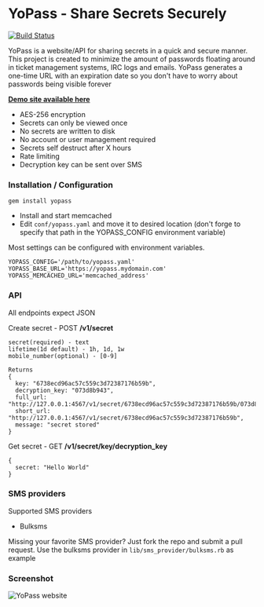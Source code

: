 # YoPass - Share Secrets Securely
[![Build Status](https://travis-ci.org/jhaals/yopass.png?branch=master)](https://travis-ci.org/jhaals/yopass)

YoPass is a website/API for sharing secrets in a quick and secure manner.
This project is created to minimize the amount of passwords floating around in ticket management systems, IRC logs and emails. YoPass generates a one-time URL with an expiration date so you don't have to worry about passwords being visible forever

__[Demo site available here](http://yopass.jhaals.se)__

* AES-256 encryption
* Secrets can only be viewed once
* No secrets are written to disk
* No account or user management required
* Secrets self destruct after X hours
* Rate limiting
* Decryption key can be sent over SMS

### Installation / Configuration

    gem install yopass

* Install and start memcached
* Edit `conf/yopass.yaml` and move it to desired location (don't forge to specify that path in the YOPASS_CONFIG environment variable)

Most settings can be configured with environment variables.

    YOPASS_CONFIG='/path/to/yopass.yaml'
    YOPASS_BASE_URL='https://yopass.mydomain.com'
    YOPASS_MEMCACHED_URL='memcached_address'

### API
All endpoints expect JSON

Create secret - POST __/v1/secret__

    secret(required) - text
    lifetime(1d default) - 1h, 1d, 1w
    mobile_number(optional) - [0-9]

    Returns
    {
      key: "6738ecd96ac57c559c3d72387176b59b",
      decryption_key: "073d8b943",
      full_url: "http://127.0.0.1:4567/v1/secret/6738ecd96ac57c559c3d72387176b59b/073d8b943",
      short_url: "http://127.0.0.1:4567/v1/secret/6738ecd96ac57c559c3d72387176b59b",
      message: "secret stored"
    }
Get secret - GET __/v1/secret/key/decryption_key__

    {
      secret: "Hello World"
    }

### SMS providers

Supported SMS providers

- Bulksms

Missing your favorite SMS provider? Just fork the repo and submit a pull request.
Use the bulksms provider in ```lib/sms_provider/bulksms.rb``` as example

### Screenshot
![YoPass website](http://f.cl.ly/items/1N1C3I1q1i0E343r1v3p/Screenshot%202015-02-07%2018.51.17.png)

